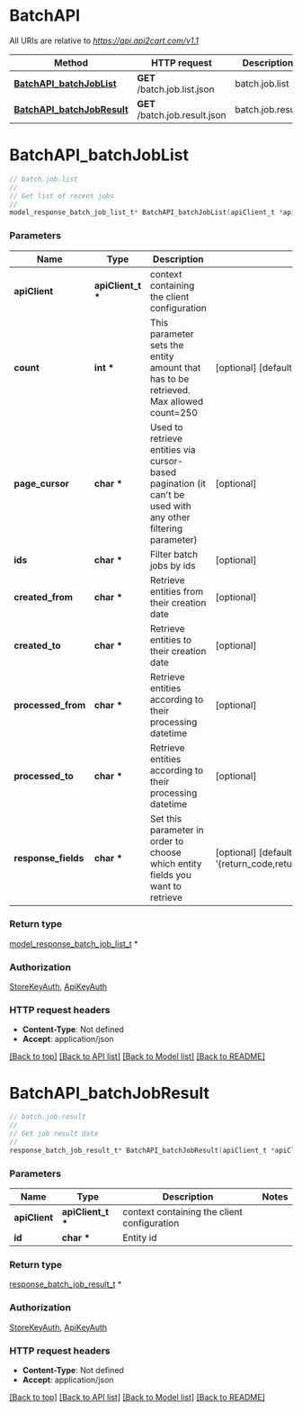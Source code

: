 # BatchAPI

All URIs are relative to *https://api.api2cart.com/v1.1*

Method | HTTP request | Description
------------- | ------------- | -------------
[**BatchAPI_batchJobList**](BatchAPI.md#BatchAPI_batchJobList) | **GET** /batch.job.list.json | batch.job.list
[**BatchAPI_batchJobResult**](BatchAPI.md#BatchAPI_batchJobResult) | **GET** /batch.job.result.json | batch.job.result


# **BatchAPI_batchJobList**
```c
// batch.job.list
//
// Get list of recent jobs
//
model_response_batch_job_list_t* BatchAPI_batchJobList(apiClient_t *apiClient, int *count, char *page_cursor, char *ids, char *created_from, char *created_to, char *processed_from, char *processed_to, char *response_fields);
```

### Parameters
Name | Type | Description  | Notes
------------- | ------------- | ------------- | -------------
**apiClient** | **apiClient_t \*** | context containing the client configuration |
**count** | **int \*** | This parameter sets the entity amount that has to be retrieved. Max allowed count&#x3D;250 | [optional] [default to 10]
**page_cursor** | **char \*** | Used to retrieve entities via cursor-based pagination (it can&#39;t be used with any other filtering parameter) | [optional] 
**ids** | **char \*** | Filter batch jobs by ids | [optional] 
**created_from** | **char \*** | Retrieve entities from their creation date | [optional] 
**created_to** | **char \*** | Retrieve entities to their creation date | [optional] 
**processed_from** | **char \*** | Retrieve entities according to their processing datetime | [optional] 
**processed_to** | **char \*** | Retrieve entities according to their processing datetime | [optional] 
**response_fields** | **char \*** | Set this parameter in order to choose which entity fields you want to retrieve | [optional] [default to &#39;{return_code,return_message,pagination,result}&#39;]

### Return type

[model_response_batch_job_list_t](model_response_batch_job_list.md) *


### Authorization

[StoreKeyAuth](../README.md#StoreKeyAuth), [ApiKeyAuth](../README.md#ApiKeyAuth)

### HTTP request headers

 - **Content-Type**: Not defined
 - **Accept**: application/json

[[Back to top]](#) [[Back to API list]](../README.md#documentation-for-api-endpoints) [[Back to Model list]](../README.md#documentation-for-models) [[Back to README]](../README.md)

# **BatchAPI_batchJobResult**
```c
// batch.job.result
//
// Get job result data
//
response_batch_job_result_t* BatchAPI_batchJobResult(apiClient_t *apiClient, char *id);
```

### Parameters
Name | Type | Description  | Notes
------------- | ------------- | ------------- | -------------
**apiClient** | **apiClient_t \*** | context containing the client configuration |
**id** | **char \*** | Entity id | 

### Return type

[response_batch_job_result_t](response_batch_job_result.md) *


### Authorization

[StoreKeyAuth](../README.md#StoreKeyAuth), [ApiKeyAuth](../README.md#ApiKeyAuth)

### HTTP request headers

 - **Content-Type**: Not defined
 - **Accept**: application/json

[[Back to top]](#) [[Back to API list]](../README.md#documentation-for-api-endpoints) [[Back to Model list]](../README.md#documentation-for-models) [[Back to README]](../README.md)

